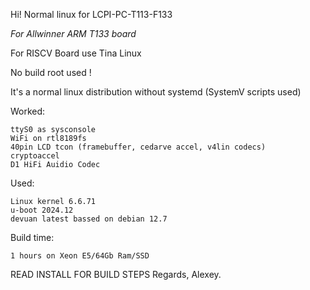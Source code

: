 Hi! 
Normal linux for LCPI-PC-T113-F133

*For Allwinner ARM T133 board*

For RISCV Board use Tina Linux

No build root used !

It's a normal linux distribution without systemd (SystemV scripts used)

Worked:

    ttyS0 as sysconsole
    WiFi on rtl8189fs
    40pin LCD tcon (framebuffer, cedarve accel, v4lin codecs)
    cryptoaccel
    D1 HiFi Auidio Codec
Used:

    Linux kernel 6.6.71
    u-boot 2024.12
    devuan latest bassed on debian 12.7
Build time:

    1 hours on Xeon E5/64Gb Ram/SSD

READ INSTALL FOR BUILD STEPS
    Regards, Alexey.